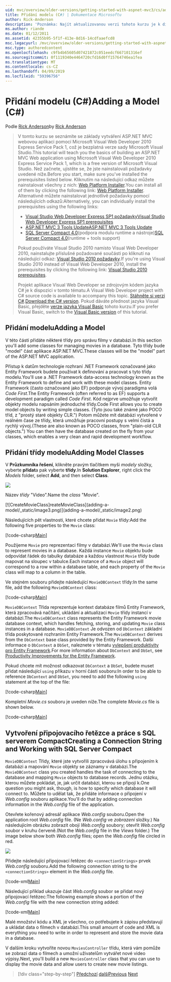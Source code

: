 ```yaml
---
uid: mvc/overview/older-versions/getting-started-with-aspnet-mvc3/cs/adding-a-model
title: Přidání modelu (C#) | Dokumentace Microsoftu
author: Rick-Anderson
description: 'Poznámka: Najít aktualizovanou verzi tohoto kurzu je k dispozici tady, která používá ASP.NET MVC 5 a Visual Studio 2013. Je bezpečnější, sledovat a ukázka mnohem jednodušší...'
ms.author: riande
ms.date: 01/12/2011
ms.assetid: 42355b95-5f1f-413e-8d16-14cdfaaefcd8
msc.legacyurl: /mvc/overview/older-versions/getting-started-with-aspnet-mvc3/cs/adding-a-model
msc.type: authoredcontent
ms.openlocfilehash: c9fb4b65605d07421872c051eedcf667101316ef
ms.sourcegitcommit: 0f1119340e4464720cfd16d0ff15764746ea1fea
ms.translationtype: MT
ms.contentlocale: cs-CZ
ms.lasthandoff: 04/09/2019
ms.locfileid: "59396756"
---
```

# <a name="adding-a-model-c"></a><span data-ttu-id="8918a-104">Přidání modelu (C#)</span><span class="sxs-lookup"><span data-stu-id="8918a-104">Adding a Model (C#)</span></span>

<span data-ttu-id="8918a-105">Podle [Rick Anderson]((https://twitter.com/RickAndMSFT))</span><span class="sxs-lookup"><span data-stu-id="8918a-105">by [Rick Anderson]((https://twitter.com/RickAndMSFT))</span></span>

> <span data-ttu-id="8918a-106">V tomto kurzu se seznámíte se základy vytváření ASP.NET MVC webovou aplikaci pomocí Microsoft Visual Web Developer 2010 Express Service Pack 1, což je bezplatná verze sady Microsoft Visual Studio.</span><span class="sxs-lookup"><span data-stu-id="8918a-106">This tutorial will teach you the basics of building an ASP.NET MVC Web application using Microsoft Visual Web Developer 2010 Express Service Pack 1, which is a free version of Microsoft Visual Studio.</span></span> <span data-ttu-id="8918a-107">Než začnete, ujistěte se, že jste nainstalovali požadavky uvedené níže.</span><span class="sxs-lookup"><span data-stu-id="8918a-107">Before you start, make sure you've installed the prerequisites listed below.</span></span> <span data-ttu-id="8918a-108">Kliknutím na následující odkaz můžete nainstalovat všechny z nich: [Web Platform Installer](https://www.microsoft.com/web/gallery/install.aspx?appid=VWD2010SP1Pack).</span><span class="sxs-lookup"><span data-stu-id="8918a-108">You can install all of them by clicking the following link: [Web Platform Installer](https://www.microsoft.com/web/gallery/install.aspx?appid=VWD2010SP1Pack).</span></span> <span data-ttu-id="8918a-109">Alternativně můžete nainstalovat jednotlivě požadavky pomocí následujících odkazů:</span><span class="sxs-lookup"><span data-stu-id="8918a-109">Alternatively, you can individually install the prerequisites using the following links:</span></span>
> 
> - [<span data-ttu-id="8918a-110">Visual Studio Web Developer Express SP1 požadavky</span><span class="sxs-lookup"><span data-stu-id="8918a-110">Visual Studio Web Developer Express SP1 prerequisites</span></span>](https://www.microsoft.com/web/gallery/install.aspx?appid=VWD2010SP1Pack)
> - [<span data-ttu-id="8918a-111">ASP.NET MVC 3 Tools Update</span><span class="sxs-lookup"><span data-stu-id="8918a-111">ASP.NET MVC 3 Tools Update</span></span>](https://www.microsoft.com/web/gallery/install.aspx?appsxml=&amp;appid=MVC3)
> - <span data-ttu-id="8918a-112">[SQL Server Compact 4.0](https://www.microsoft.com/web/gallery/install.aspx?appid=SQLCE;SQLCEVSTools_4_0)(podpora modulu runtime a nástroje)</span><span class="sxs-lookup"><span data-stu-id="8918a-112">[SQL Server Compact 4.0](https://www.microsoft.com/web/gallery/install.aspx?appid=SQLCE;SQLCEVSTools_4_0)(runtime + tools support)</span></span>
> 
> <span data-ttu-id="8918a-113">Pokud používáte Visual Studio 2010 namísto Visual Web Developer 2010, nainstalujte příslušné požadované součásti po kliknutí na následující odkaz: [Visual Studio 2010 požadavky](https://www.microsoft.com/web/gallery/install.aspx?appsxml=&amp;appid=VS2010SP1Pack).</span><span class="sxs-lookup"><span data-stu-id="8918a-113">If you're using Visual Studio 2010 instead of Visual Web Developer 2010, install the prerequisites by clicking the following link: [Visual Studio 2010 prerequisites](https://www.microsoft.com/web/gallery/install.aspx?appsxml=&amp;appid=VS2010SP1Pack).</span></span>
> 
> <span data-ttu-id="8918a-114">Projekt aplikace Visual Web Developer se zdrojovým kódem jazyka C# je k dispozici v tomto tématu.</span><span class="sxs-lookup"><span data-stu-id="8918a-114">A Visual Web Developer project with C# source code is available to accompany this topic.</span></span> <span data-ttu-id="8918a-115">[Stáhněte si verzi C#](https://code.msdn.microsoft.com/Introduction-to-MVC-3-10d1b098).</span><span class="sxs-lookup"><span data-stu-id="8918a-115">[Download the C# version](https://code.msdn.microsoft.com/Introduction-to-MVC-3-10d1b098).</span></span> <span data-ttu-id="8918a-116">Pokud dáváte přednost jazyka Visual Basic, přejděte [verze jazyka Visual Basic](../vb/adding-a-model.md) tohoto kurzu.</span><span class="sxs-lookup"><span data-stu-id="8918a-116">If you prefer Visual Basic, switch to the [Visual Basic version](../vb/adding-a-model.md) of this tutorial.</span></span>


## <a name="adding-a-model"></a><span data-ttu-id="8918a-117">Přidání modelu</span><span class="sxs-lookup"><span data-stu-id="8918a-117">Adding a Model</span></span>

<span data-ttu-id="8918a-118">V této části přidáte některé třídy pro správu filmy v databázi.</span><span class="sxs-lookup"><span data-stu-id="8918a-118">In this section you'll add some classes for managing movies in a database.</span></span> <span data-ttu-id="8918a-119">Tyto třídy bude "model" část aplikace ASP.NET MVC.</span><span class="sxs-lookup"><span data-stu-id="8918a-119">These classes will be the "model" part of the ASP.NET MVC application.</span></span>

<span data-ttu-id="8918a-120">Přístup k datům technologie rozhraní .NET Framework označované jako Entity Framework budete používat k definování a pracovat s tyto třídy modelu.</span><span class="sxs-lookup"><span data-stu-id="8918a-120">You'll use a .NET Framework data-access technology known as the Entity Framework to define and work with these model classes.</span></span> <span data-ttu-id="8918a-121">Entity Framework (často označované jako EF) podporuje vývoj paradigma volá *Code First*.</span><span class="sxs-lookup"><span data-stu-id="8918a-121">The Entity Framework (often referred to as EF) supports a development paradigm called *Code First*.</span></span> <span data-ttu-id="8918a-122">Kód nejprve umožňuje vytvořit objekty modelu napsáním jednoduché třídy.</span><span class="sxs-lookup"><span data-stu-id="8918a-122">Code First allows you to create model objects by writing simple classes.</span></span> <span data-ttu-id="8918a-123">(Tyto jsou také známé jako POCO tříd, z "prostý staré objekty CLR.") Potom můžete mít databázi vytvořené v reálném čase ze třídy, která umožňuje pracovní postupy s velmi čistá a rychlý vývoj.</span><span class="sxs-lookup"><span data-stu-id="8918a-123">(These are also known as POCO classes, from "plain-old CLR objects.") You can then have the database created on the fly from your classes, which enables a very clean and rapid development workflow.</span></span>

## <a name="adding-model-classes"></a><span data-ttu-id="8918a-124">Přidání třídy modelu</span><span class="sxs-lookup"><span data-stu-id="8918a-124">Adding Model Classes</span></span>

<span data-ttu-id="8918a-125">V **Průzkumníka řešení**, klikněte pravým tlačítkem myši *modely* složky, vyberte **přidat**a pak vyberte **třídy**.</span><span class="sxs-lookup"><span data-stu-id="8918a-125">In **Solution Explorer**, right click the *Models* folder, select **Add**, and then select **Class**.</span></span>

![](adding-a-model/_static/image1.png)

<span data-ttu-id="8918a-126">Název *třídy* "Video".</span><span class="sxs-lookup"><span data-stu-id="8918a-126">Name the *class* "Movie".</span></span>

[![C<span data-ttu-id="8918a-127">reateMovieClass]</span><span class="sxs-lookup"><span data-stu-id="8918a-127">reateMovieClass]</span></span>(adding-a-model/_static/image3.png)](adding-a-model/_static/image2.png)

<span data-ttu-id="8918a-128">Následujících pět vlastnosti, které chcete přidat `Movie` třídy:</span><span class="sxs-lookup"><span data-stu-id="8918a-128">Add the following five properties to the `Movie` class:</span></span>

[!code-csharp[Main](adding-a-model/samples/sample1.cs)]

<span data-ttu-id="8918a-129">Použijeme `Movie` pro reprezentaci filmy v databázi.</span><span class="sxs-lookup"><span data-stu-id="8918a-129">We'll use the `Movie` class to represent movies in a database.</span></span> <span data-ttu-id="8918a-130">Každá instance `Movie` objektu bude odpovídat řádek do tabulky databáze a každou vlastnost `Movie` třídy bude mapovat na sloupec v tabulce.</span><span class="sxs-lookup"><span data-stu-id="8918a-130">Each instance of a `Movie` object will correspond to a row within a database table, and each property of the `Movie` class will map to a column in the table.</span></span>

<span data-ttu-id="8918a-131">Ve stejném souboru přidejte následující `MovieDBContext` třídy:</span><span class="sxs-lookup"><span data-stu-id="8918a-131">In the same file, add the following `MovieDBContext` class:</span></span>

[!code-csharp[Main](adding-a-model/samples/sample2.cs)]

<span data-ttu-id="8918a-132">`MovieDBContext` Třída reprezentuje kontext databáze filmů Entity Framework, která zpracovává načítání, ukládání a aktualizaci `Movie` třídy instancí v databázi.</span><span class="sxs-lookup"><span data-stu-id="8918a-132">The `MovieDBContext` class represents the Entity Framework movie database context, which handles fetching, storing, and updating `Movie` class instances in a database.</span></span> <span data-ttu-id="8918a-133">`MovieDBContext` Je odvozen od `DbContext` základní třída poskytované rozhraním Entity Framework.</span><span class="sxs-lookup"><span data-stu-id="8918a-133">The `MovieDBContext` derives from the `DbContext` base class provided by the Entity Framework.</span></span> <span data-ttu-id="8918a-134">Další informace o `DbContext` a `DbSet`, naleznete v tématu [vylepšení produktivity pro Entity Framework](https://blogs.msdn.com/b/efdesign/archive/2010/06/21/productivity-improvements-for-the-entity-framework.aspx?wa=wsignin1.0).</span><span class="sxs-lookup"><span data-stu-id="8918a-134">For more information about `DbContext` and `DbSet`, see [Productivity Improvements for the Entity Framework](https://blogs.msdn.com/b/efdesign/archive/2010/06/21/productivity-improvements-for-the-entity-framework.aspx?wa=wsignin1.0).</span></span>

<span data-ttu-id="8918a-135">Pokud chcete mít možnost odkazovat `DbContext` a `DbSet`, budete muset přidat následující `using` příkazu v horní části souboru:</span><span class="sxs-lookup"><span data-stu-id="8918a-135">In order to be able to reference `DbContext` and `DbSet`, you need to add the following `using` statement at the top of the file:</span></span>

[!code-csharp[Main](adding-a-model/samples/sample3.cs)]

<span data-ttu-id="8918a-136">Kompletní *Movie.cs* souboru je uveden níže.</span><span class="sxs-lookup"><span data-stu-id="8918a-136">The complete *Movie.cs* file is shown below.</span></span>

[!code-csharp[Main](adding-a-model/samples/sample4.cs)]

## <a name="creating-a-connection-string-and-working-with-sql-server-compact"></a><span data-ttu-id="8918a-137">Vytvoření připojovacího řetězce a práce s SQL serverem Compact</span><span class="sxs-lookup"><span data-stu-id="8918a-137">Creating a Connection String and Working with SQL Server Compact</span></span>

<span data-ttu-id="8918a-138">`MovieDBContext` Třídy, které jste vytvořili zpracovává úlohu s připojením k databázi a mapování `Movie` objekty se záznamy v databázi.</span><span class="sxs-lookup"><span data-stu-id="8918a-138">The `MovieDBContext` class you created handles the task of connecting to the database and mapping `Movie` objects to database records.</span></span> <span data-ttu-id="8918a-139">Jednu otázku, kterou můžete pokládat, je, jak určit databázi, kterou se připojí k.</span><span class="sxs-lookup"><span data-stu-id="8918a-139">One question you might ask, though, is how to specify which database it will connect to.</span></span> <span data-ttu-id="8918a-140">Můžete to udělat tak, že přidáte informace o připojení v *Web.config* souboru aplikace.</span><span class="sxs-lookup"><span data-stu-id="8918a-140">You'll do that by adding connection information in the *Web.config* file of the application.</span></span>

<span data-ttu-id="8918a-141">Otevřete kořenový adresář aplikace *Web.config* souboru.</span><span class="sxs-lookup"><span data-stu-id="8918a-141">Open the application root *Web.config* file.</span></span> <span data-ttu-id="8918a-142">(Ne *Web.config* ve *zobrazení* složky.) Na následujícím obrázku zobrazit obojí *Web.config* soubory; otevřít *Web.config* soubor v kruhu červeně.</span><span class="sxs-lookup"><span data-stu-id="8918a-142">(Not the *Web.config* file in the *Views* folder.) The image below show both *Web.config* files; open the *Web.config* file circled in red.</span></span>

![](adding-a-model/_static/image4.png)

<span data-ttu-id="8918a-143">Přidejte následující připojovací řetězec do `<connectionStrings>` prvek *Web.config* souboru.</span><span class="sxs-lookup"><span data-stu-id="8918a-143">Add the following connection string to the `<connectionStrings>` element in the *Web.config* file.</span></span>

[!code-xml[Main](adding-a-model/samples/sample5.xml)]

<span data-ttu-id="8918a-144">Následující příklad ukazuje část *Web.config* soubor se přidat nový připojovací řetězec:</span><span class="sxs-lookup"><span data-stu-id="8918a-144">The following example shows a portion of the *Web.config* file with the new connection string added:</span></span>

[!code-xml[Main](adding-a-model/samples/sample6.xml)]

<span data-ttu-id="8918a-145">Malé množství kódu a XML je všechno, co potřebujete k zápisu představují a ukládat data o filmech v databázi.</span><span class="sxs-lookup"><span data-stu-id="8918a-145">This small amount of code and XML is everything you need to write in order to represent and store the movie data in a database.</span></span>

<span data-ttu-id="8918a-146">V dalším kroku vytvoříte novou `MoviesController` třídu, která vám pomůže se zobrazí data o filmech a umožní uživatelům vytvářet nové video výpisy.</span><span class="sxs-lookup"><span data-stu-id="8918a-146">Next, you'll build a new `MoviesController` class that you can use to display the movie data and allow users to create new movie listings.</span></span>

> [!div class="step-by-step"]
> <span data-ttu-id="8918a-147">[Předchozí](adding-a-view.md)
> [další](accessing-your-models-data-from-a-controller.md)</span><span class="sxs-lookup"><span data-stu-id="8918a-147">[Previous](adding-a-view.md)
[Next](accessing-your-models-data-from-a-controller.md)</span></span>
